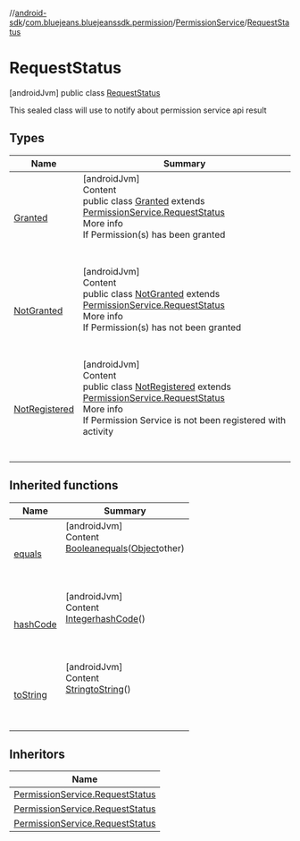 //[android-sdk](../../../../index.md)/[com.bluejeans.bluejeanssdk.permission](../../index.md)/[PermissionService](../index.md)/[RequestStatus](index.md)



# RequestStatus  
 [androidJvm] public class [RequestStatus](index.md)

This sealed class will use to notify about permission service api result

   


## Types  
  
|  Name |  Summary | 
|---|---|
| <a name="com.bluejeans.bluejeanssdk.permission/PermissionService.RequestStatus.Granted///PointingToDeclaration/"></a>[Granted](-granted/index.md)| <a name="com.bluejeans.bluejeanssdk.permission/PermissionService.RequestStatus.Granted///PointingToDeclaration/"></a>[androidJvm]  <br>Content  <br>public class [Granted](-granted/index.md) extends [PermissionService.RequestStatus](index.md)  <br>More info  <br>If Permission(s) has been granted  <br><br><br>|
| <a name="com.bluejeans.bluejeanssdk.permission/PermissionService.RequestStatus.NotGranted///PointingToDeclaration/"></a>[NotGranted](-not-granted/index.md)| <a name="com.bluejeans.bluejeanssdk.permission/PermissionService.RequestStatus.NotGranted///PointingToDeclaration/"></a>[androidJvm]  <br>Content  <br>public class [NotGranted](-not-granted/index.md) extends [PermissionService.RequestStatus](index.md)  <br>More info  <br>If Permission(s) has not been granted  <br><br><br>|
| <a name="com.bluejeans.bluejeanssdk.permission/PermissionService.RequestStatus.NotRegistered///PointingToDeclaration/"></a>[NotRegistered](-not-registered/index.md)| <a name="com.bluejeans.bluejeanssdk.permission/PermissionService.RequestStatus.NotRegistered///PointingToDeclaration/"></a>[androidJvm]  <br>Content  <br>public class [NotRegistered](-not-registered/index.md) extends [PermissionService.RequestStatus](index.md)  <br>More info  <br>If Permission Service is not been registered with activity  <br><br><br>|


## Inherited functions  
  
|  Name |  Summary | 
|---|---|
| <a name="kotlin/PermissionService.RequestStatus/equals/#kotlin.Any?/PointingToDeclaration/"></a>[equals](index.md#-772122392%2FFunctions%2F-435046686)| <a name="kotlin/PermissionService.RequestStatus/equals/#kotlin.Any?/PointingToDeclaration/"></a>[androidJvm]  <br>Content  <br>[Boolean](https://developer.android.com/reference/kotlin/java/lang/Boolean.html)[equals](index.md#-772122392%2FFunctions%2F-435046686)([Object](https://developer.android.com/reference/kotlin/java/lang/Object.html)other)  <br>  <br><br><br>|
| <a name="kotlin/PermissionService.RequestStatus/hashCode/#/PointingToDeclaration/"></a>[hashCode](index.md#669952766%2FFunctions%2F-435046686)| <a name="kotlin/PermissionService.RequestStatus/hashCode/#/PointingToDeclaration/"></a>[androidJvm]  <br>Content  <br>[Integer](https://developer.android.com/reference/kotlin/java/lang/Integer.html)[hashCode](index.md#669952766%2FFunctions%2F-435046686)()  <br>  <br><br><br>|
| <a name="kotlin/PermissionService.RequestStatus/toString/#/PointingToDeclaration/"></a>[toString](index.md#491786701%2FFunctions%2F-435046686)| <a name="kotlin/PermissionService.RequestStatus/toString/#/PointingToDeclaration/"></a>[androidJvm]  <br>Content  <br>[String](https://developer.android.com/reference/kotlin/java/lang/String.html)[toString](index.md#491786701%2FFunctions%2F-435046686)()  <br>  <br><br><br>|


## Inheritors  
  
|  Name | 
|---|
| <a name="com.bluejeans.bluejeanssdk.permission/PermissionService.RequestStatus.Granted///PointingToDeclaration/"></a>[PermissionService.RequestStatus](-granted/index.md)|
| <a name="com.bluejeans.bluejeanssdk.permission/PermissionService.RequestStatus.NotGranted///PointingToDeclaration/"></a>[PermissionService.RequestStatus](-not-granted/index.md)|
| <a name="com.bluejeans.bluejeanssdk.permission/PermissionService.RequestStatus.NotRegistered///PointingToDeclaration/"></a>[PermissionService.RequestStatus](-not-registered/index.md)|

